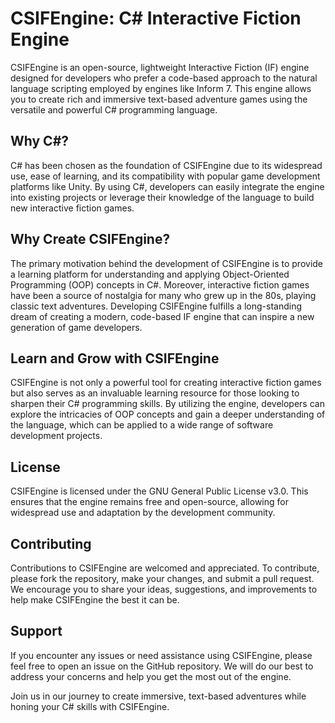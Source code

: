 # CSIFEngine: C# Interactive Fiction Engine

CSIFEngine is an open-source, lightweight Interactive Fiction (IF) engine designed for developers who prefer a 
code-based approach to the natural language scripting employed by engines like Inform 7. This engine allows you 
to create rich and immersive text-based adventure games using the versatile and powerful C# programming language.

## Why C#?

C# has been chosen as the foundation of CSIFEngine due to its widespread use, ease of learning, and its
compatibility with popular game development platforms like Unity. By using C#, developers can easily integrate 
the engine into existing projects or leverage their knowledge of the language to build new interactive fiction 
games.

## Why Create CSIFEngine?

The primary motivation behind the development of CSIFEngine is to provide a learning platform for understanding 
and applying Object-Oriented Programming (OOP) concepts in C#. Moreover, interactive fiction games have been a 
source of nostalgia for many who grew up in the 80s, playing classic text adventures. Developing CSIFEngine 
fulfills a long-standing dream of creating a modern, code-based IF engine that can inspire a new generation of 
game developers.

## Learn and Grow with CSIFEngine

CSIFEngine is not only a powerful tool for creating interactive fiction games but also serves as an invaluable 
learning resource for those looking to sharpen their C# programming skills. By utilizing the engine, developers 
can explore the intricacies of OOP concepts and gain a deeper understanding of the language, which can be applied 
to a wide range of software development projects.

## License

CSIFEngine is licensed under the GNU General Public License v3.0. This ensures that the engine remains free 
and open-source, allowing for widespread use and adaptation by the development community.

## Contributing

Contributions to CSIFEngine are welcomed and appreciated. To contribute, please fork the repository, make 
your changes, and submit a pull request. We encourage you to share your ideas, suggestions, and improvements 
to help make CSIFEngine the best it can be.

## Support

If you encounter any issues or need assistance using CSIFEngine, please feel free to open an issue on the GitHub
repository. We will do our best to address your concerns and help you get the most out of the engine.

Join us in our journey to create immersive, text-based adventures while honing your C# skills with CSIFEngine.
